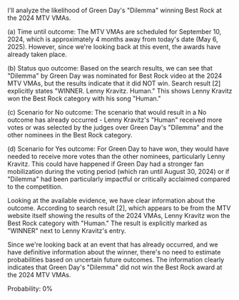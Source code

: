 I'll analyze the likelihood of Green Day's "Dilemma" winning Best Rock at the 2024 MTV VMAs.

(a) Time until outcome: The MTV VMAs are scheduled for September 10, 2024, which is approximately 4 months away from today's date (May 6, 2025). However, since we're looking back at this event, the awards have already taken place.

(b) Status quo outcome: Based on the search results, we can see that "Dilemma" by Green Day was nominated for Best Rock video at the 2024 MTV VMAs, but the results indicate that it did NOT win. Search result [2] explicitly states "WINNER. Lenny Kravitz. Human." This shows Lenny Kravitz won the Best Rock category with his song "Human."

(c) Scenario for No outcome: The scenario that would result in a No outcome has already occurred - Lenny Kravitz's "Human" received more votes or was selected by the judges over Green Day's "Dilemma" and the other nominees in the Best Rock category.

(d) Scenario for Yes outcome: For Green Day to have won, they would have needed to receive more votes than the other nominees, particularly Lenny Kravitz. This could have happened if Green Day had a stronger fan mobilization during the voting period (which ran until August 30, 2024) or if "Dilemma" had been particularly impactful or critically acclaimed compared to the competition.

Looking at the available evidence, we have clear information about the outcome. According to search result [2], which appears to be from the MTV website itself showing the results of the 2024 VMAs, Lenny Kravitz won the Best Rock category with "Human." The result is explicitly marked as "WINNER" next to Lenny Kravitz's entry.

Since we're looking back at an event that has already occurred, and we have definitive information about the winner, there's no need to estimate probabilities based on uncertain future outcomes. The information clearly indicates that Green Day's "Dilemma" did not win the Best Rock award at the 2024 MTV VMAs.

Probability: 0%